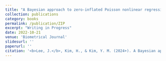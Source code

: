 ```yaml
---
title: "A Bayesian approach to zero-inflated Poisson nonlinear regression with an application to excess relative risk models"
collection: publications
category: books
permalink: /publication/ZIP
excerpt: "Writing in Progress"
date: 2022-10-21
venue: 'Biometrical Journal'
slidesurl: ''
paperurl: ''
citation: '<b>Lee, J.</b>, Kim, H., & Kim, Y. M. (2024+). A Bayesian approach to zero-inflated Poisson nonlinear regression with an application to excess relative risk models.'
---
```

